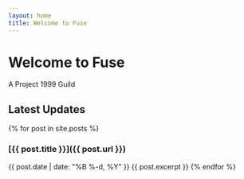 ```yaml
---
layout: home
title: Welcome to Fuse
---
```


# Welcome to Fuse

A Project 1999 Guild

## Latest Updates

{% for post in site.posts %}
### [{{ post.title }}]({{ post.url }})
{{ post.date | date: "%B %-d, %Y" }}
{{ post.excerpt }}
{% endfor %}

